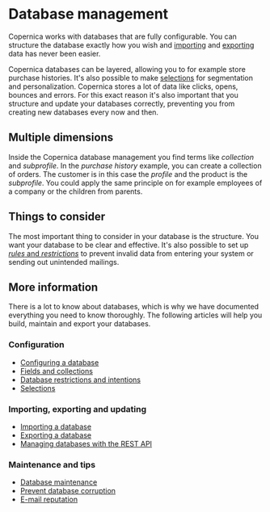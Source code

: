# Database management

Copernica works with databases that are fully configurable. You can structure 
the database exactly how you wish and [importing](./database-import) and 
[exporting](database-export) data has never been easier.

Copernica databases can be layered, allowing you to for example store 
purchase histories. It's also possible to make [selections](./selections-introduction) 
for segmentation and personalization. Copernica stores a lot of data 
like clicks, opens, bounces and errors. For this exact reason it's also 
important that you structure and update your databases correctly, 
preventing you from creating new databases every now and then. 

## Multiple dimensions

Inside the Copernica database management you find terms like *collection* 
and *subprofile*. In the *purchase history* example, you can create a 
collection of orders. The customer is in this case the *profile* and the 
product is the *subprofile*. You could apply the same principle on for 
example employees of a company or the children from parents.

## Things to consider

The most important thing to consider in your database is the structure. 
You want your database to be clear and effective. It's also possible to 
set up [*rules* and *restrictions*](database-restrictions-and-capabilities) 
to prevent invalid data from entering your system or sending out unintended 
mailings.

## More information 

There is a lot to know about databases, which is why we have documented 
everything you need to know thoroughly. The following articles will help 
you build, maintain and export your databases.

### Configuration

* [Configuring a database](./quick-database-guide)
* [Fields and collections](database-fields-and-collections)
* [Database restrictions and intentions](database-restrictions-and-capabilities)
* [Selections](./selections-introduction)

### Importing, exporting and updating

* [Importing a database](./database-import)
* [Exporting a database](./database-export)
* [Managing databases with the REST API](./rest-api)

### Maintenance and tips

* [Database maintenance](./database-maintenance)
* [Prevent database corruption](./prevent-database-corruption)
* [E-mail reputation](./how-to-build-up-your-email-reputation)
